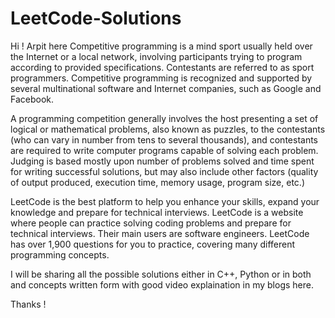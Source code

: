 # LeetCode-Solutions
Hi ! Arpit here
Competitive programming is a mind sport usually held over the Internet or a local network, involving participants trying to program according to provided specifications. Contestants are referred to as sport programmers. Competitive programming is recognized and supported by several multinational software and Internet companies, such as Google and Facebook.

A programming competition generally involves the host presenting a set of logical or mathematical problems, also known as puzzles, to the contestants (who can vary in number from tens to several thousands), and contestants are required to write computer programs capable of solving each problem. Judging is based mostly upon number of problems solved and time spent for writing successful solutions, but may also include other factors (quality of output produced, execution time, memory usage, program size, etc.)

LeetCode is the best platform to help you enhance your skills, expand your knowledge and prepare for technical interviews. LeetCode is a website where people can practice solving coding problems and prepare for technical interviews. Their main users are software engineers. LeetCode has over 1,900 questions for you to practice, covering many different programming concepts.

I will be sharing all the possible solutions either in C++, Python or in both and concepts written form with good video explaination in my blogs here.

Thanks !
